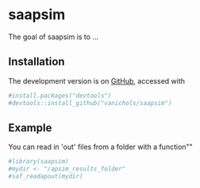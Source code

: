 
<!-- README.md is generated from README.Rmd. Please edit that file -->
saapsim
=======

<!-- badges: start -->
<!-- badges: end -->
The goal of saapsim is to ...

Installation
------------

The development version is on [GitHub](https://github.com/), accessed with

``` r
#install.packages("devtools")
#devtools::install_github("vanichols/saapsim")
```

Example
-------

You can read in 'out' files from a folder with a function""

``` r
#library(saapsim)
#mydir <- "/apsim_results_folder"
#saf_readapout(mydir)
```
